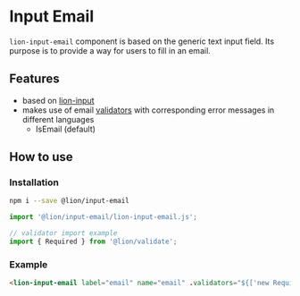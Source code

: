 # Input Email

[//]: # 'AUTO INSERT HEADER PREPUBLISH'

`lion-input-email` component is based on the generic text input field. Its purpose is to provide a way for users to fill in an email.

## Features

- based on [lion-input](../input)
- makes use of email [validators](../validate/docs/DefaultValidators.md) with corresponding error messages in different languages
  - IsEmail (default)

## How to use

### Installation

```sh
npm i --save @lion/input-email
```

```js
import '@lion/input-email/lion-input-email.js';

// validator import example
import { Required } from '@lion/validate';
```

### Example

```html
<lion-input-email label="email" name="email" .validators="${['new Required()]}"></lion-input-email>
```

